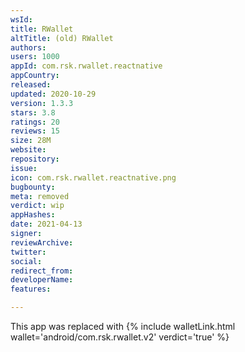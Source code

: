 ```yaml
---
wsId: 
title: RWallet
altTitle: (old) RWallet
authors: 
users: 1000
appId: com.rsk.rwallet.reactnative
appCountry: 
released: 
updated: 2020-10-29
version: 1.3.3
stars: 3.8
ratings: 20
reviews: 15
size: 28M
website: 
repository: 
issue: 
icon: com.rsk.rwallet.reactnative.png
bugbounty: 
meta: removed
verdict: wip
appHashes: 
date: 2021-04-13
signer: 
reviewArchive: 
twitter: 
social: 
redirect_from: 
developerName: 
features: 

---
```


This app was replaced with {% include walletLink.html wallet='android/com.rsk.rwallet.v2' verdict='true' %}